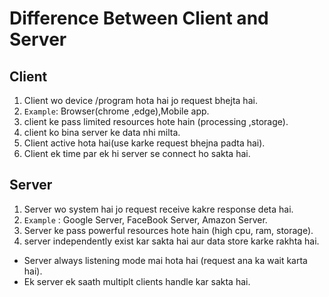 # Difference Between Client and Server


## Client 

1. Client wo device /program hota hai jo request bhejta hai.
2. `Example`: Browser(chrome ,edge),Mobile app.
3. client ke pass limited resources hote hain (processing ,storage).
4. client ko bina server ke data nhi milta.
5. Client active hota hai(use karke request bhejna padta hai).
6. Client ek time par ek hi server se connect ho sakta hai.

## Server

1. Server wo system hai jo request receive kakre response deta hai.
2. `Example` : Google Server, FaceBook Server, Amazon Server.
3. Server ke pass powerful resources hote hain (high cpu, ram, storage).
4. server independently exist kar sakta hai aur data store karke rakhta hai.
- Server always listening mode mai hota hai (request ana ka wait karta hai).
- Ek server ek saath multiplt clients handle kar sakta hai.
